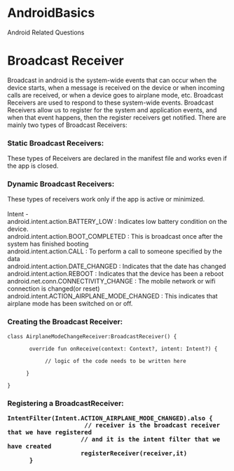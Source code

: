 # AndroidBasics
Android Related Questions


<h1>Broadcast Receiver </h1>

Broadcast in android is the system-wide events that can occur when the device starts, when a message is received on the device or when incoming calls are received, or when a device goes to airplane mode, etc. Broadcast Receivers are used to respond to these system-wide events. Broadcast Receivers allow us to register for the system and application events, and when that event happens, then the register receivers get notified. There are mainly two types of Broadcast Receivers:

<h3> Static Broadcast Receivers: </h3>
These types of Receivers are declared in the manifest file and works even if the app is closed.

<h3> Dynamic Broadcast Receivers: </h3>
These types of receivers work only if the app is active or minimized. <br>
<br>
Intent - <br>
android.intent.action.BATTERY_LOW :	Indicates low battery condition on the device. <br>
android.intent.action.BOOT_COMPLETED : This is broadcast once after the system has finished booting <br>
android.intent.action.CALL :  To perform a call to someone specified by the data <br>
android.intent.action.DATE_CHANGED : Indicates that the date has changed <br>
android.intent.action.REBOOT	: Indicates that the device has been a reboot <br>
android.net.conn.CONNECTIVITY_CHANGE : The mobile network or wifi connection is changed(or reset) <br>
android.intent.ACTION_AIRPLANE_MODE_CHANGED	: This indicates that airplane mode has been switched on or off. <br>

<h3>Creating the Broadcast Receiver: </h3>

```
class AirplaneModeChangeReceiver:BroadcastReceiver() {

       override fun onReceive(context: Context?, intent: Intent?) {

            // logic of the code needs to be written here

      }

}
```

<h3> Registering a BroadcastReceiver:
       
```
IntentFilter(Intent.ACTION_AIRPLANE_MODE_CHANGED).also {
                     // receiver is the broadcast receiver that we have registered
                    // and it is the intent filter that we have created
                    registerReceiver(receiver,it)
      }
```

